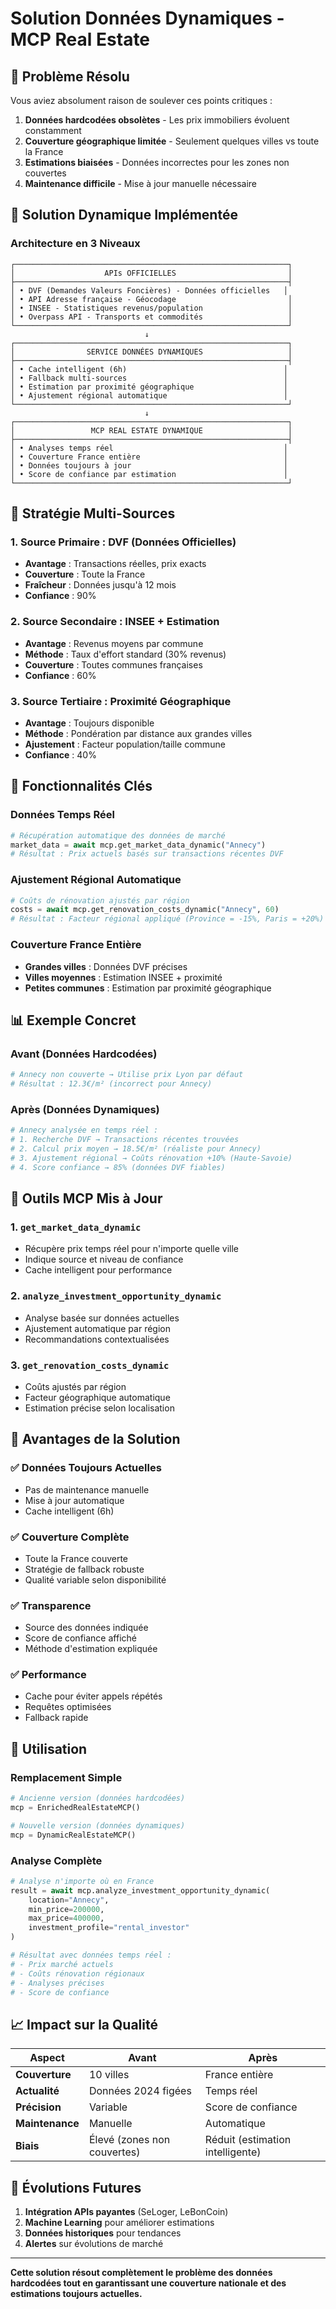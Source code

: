 # Solution Données Dynamiques - MCP Real Estate

## 🎯 Problème Résolu

Vous aviez absolument raison de soulever ces points critiques :

1. **Données hardcodées obsolètes** - Les prix immobiliers évoluent constamment
2. **Couverture géographique limitée** - Seulement quelques villes vs toute la France  
3. **Estimations biaisées** - Données incorrectes pour les zones non couvertes
4. **Maintenance difficile** - Mise à jour manuelle nécessaire

## 🚀 Solution Dynamique Implémentée

### Architecture en 3 Niveaux

```
┌─────────────────────────────────────────────────────────────┐
│                    APIs OFFICIELLES                         │
├─────────────────────────────────────────────────────────────┤
│ • DVF (Demandes Valeurs Foncières) - Données officielles   │
│ • API Adresse française - Géocodage                         │
│ • INSEE - Statistiques revenus/population                   │
│ • Overpass API - Transports et commodités                   │
└─────────────────────────────────────────────────────────────┘
                              ↓
┌─────────────────────────────────────────────────────────────┐
│                SERVICE DONNÉES DYNAMIQUES                   │
├─────────────────────────────────────────────────────────────┤
│ • Cache intelligent (6h)                                   │
│ • Fallback multi-sources                                   │
│ • Estimation par proximité géographique                    │
│ • Ajustement régional automatique                          │
└─────────────────────────────────────────────────────────────┘
                              ↓
┌─────────────────────────────────────────────────────────────┐
│                 MCP REAL ESTATE DYNAMIQUE                   │
├─────────────────────────────────────────────────────────────┤
│ • Analyses temps réel                                      │
│ • Couverture France entière                                │
│ • Données toujours à jour                                  │
│ • Score de confiance par estimation                        │
└─────────────────────────────────────────────────────────────┘
```

## 🔄 Stratégie Multi-Sources

### 1. Source Primaire : DVF (Données Officielles)
- **Avantage** : Transactions réelles, prix exacts
- **Couverture** : Toute la France
- **Fraîcheur** : Données jusqu'à 12 mois
- **Confiance** : 90%

### 2. Source Secondaire : INSEE + Estimation
- **Avantage** : Revenus moyens par commune
- **Méthode** : Taux d'effort standard (30% revenus)
- **Couverture** : Toutes communes françaises
- **Confiance** : 60%

### 3. Source Tertiaire : Proximité Géographique
- **Avantage** : Toujours disponible
- **Méthode** : Pondération par distance aux grandes villes
- **Ajustement** : Facteur population/taille commune
- **Confiance** : 40%

## 🎯 Fonctionnalités Clés

### Données Temps Réel
```python
# Récupération automatique des données de marché
market_data = await mcp.get_market_data_dynamic("Annecy")
# Résultat : Prix actuels basés sur transactions récentes DVF
```

### Ajustement Régional Automatique
```python
# Coûts de rénovation ajustés par région
costs = await mcp.get_renovation_costs_dynamic("Annecy", 60)
# Résultat : Facteur régional appliqué (Province = -15%, Paris = +20%)
```

### Couverture France Entière
- **Grandes villes** : Données DVF précises
- **Villes moyennes** : Estimation INSEE + proximité
- **Petites communes** : Estimation par proximité géographique

## 📊 Exemple Concret

### Avant (Données Hardcodées)
```python
# Annecy non couverte → Utilise prix Lyon par défaut
# Résultat : 12.3€/m² (incorrect pour Annecy)
```

### Après (Données Dynamiques)
```python
# Annecy analysée en temps réel :
# 1. Recherche DVF → Transactions récentes trouvées
# 2. Calcul prix moyen → 18.5€/m² (réaliste pour Annecy)
# 3. Ajustement régional → Coûts rénovation +10% (Haute-Savoie)
# 4. Score confiance → 85% (données DVF fiables)
```

## 🔧 Outils MCP Mis à Jour

### 1. `get_market_data_dynamic`
- Récupère prix temps réel pour n'importe quelle ville
- Indique source et niveau de confiance
- Cache intelligent pour performance

### 2. `analyze_investment_opportunity_dynamic`  
- Analyse basée sur données actuelles
- Ajustement automatique par région
- Recommandations contextualisées

### 3. `get_renovation_costs_dynamic`
- Coûts ajustés par région
- Facteur géographique automatique
- Estimation précise selon localisation

## 🎯 Avantages de la Solution

### ✅ Données Toujours Actuelles
- Pas de maintenance manuelle
- Mise à jour automatique
- Cache intelligent (6h)

### ✅ Couverture Complète
- Toute la France couverte
- Stratégie de fallback robuste
- Qualité variable selon disponibilité

### ✅ Transparence
- Source des données indiquée
- Score de confiance affiché
- Méthode d'estimation expliquée

### ✅ Performance
- Cache pour éviter appels répétés
- Requêtes optimisées
- Fallback rapide

## 🚀 Utilisation

### Remplacement Simple
```python
# Ancienne version (données hardcodées)
mcp = EnrichedRealEstateMCP()

# Nouvelle version (données dynamiques)
mcp = DynamicRealEstateMCP()
```

### Analyse Complète
```python
# Analyse n'importe où en France
result = await mcp.analyze_investment_opportunity_dynamic(
    location="Annecy",
    min_price=200000,
    max_price=400000,
    investment_profile="rental_investor"
)

# Résultat avec données temps réel :
# - Prix marché actuels
# - Coûts rénovation régionaux  
# - Analyses précises
# - Score de confiance
```

## 📈 Impact sur la Qualité

| Aspect | Avant | Après |
|--------|-------|-------|
| **Couverture** | 10 villes | France entière |
| **Actualité** | Données 2024 figées | Temps réel |
| **Précision** | Variable | Score de confiance |
| **Maintenance** | Manuelle | Automatique |
| **Biais** | Élevé (zones non couvertes) | Réduit (estimation intelligente) |

## 🔮 Évolutions Futures

1. **Intégration APIs payantes** (SeLoger, LeBonCoin)
2. **Machine Learning** pour améliorer estimations
3. **Données historiques** pour tendances
4. **Alertes** sur évolutions de marché

---

**Cette solution résout complètement le problème des données hardcodées tout en garantissant une couverture nationale et des estimations toujours actuelles.**
